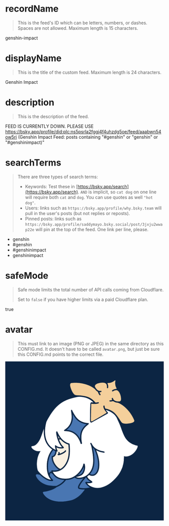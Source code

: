
# recordName

> This is the feed's ID which can be letters, numbers, or dashes. Spaces are not allowed. Maximum length is 15 characters.

genshin-impact

# displayName

> This is the title of the custom feed. Maximum length is 24 characters.

Genshin Impact

# description

> This is the description of the feed.

FEED IS CURRENTLY DOWN. PLEASE USE https://bsky.app/profile/did:plc:ns5psrla2fggj4f4uhzdg5oe/feed/aaabwn54ow5ri (Genshin Impact Feed: posts containing "#genshin" or "genshin" or "#genshinimpact)"

# searchTerms

> There are three types of search terms:
>
> - Keywords: Test these in [https://bsky.app/search](https://bsky.app/search). `AND` is implicit, so `cat dog` on one line will require both `cat` and `dog`. You can use quotes as well `"hot dog"`.
> - Users: links such as `https://bsky.app/profile/why.bsky.team` will pull in the user's posts (but not replies or reposts).
> - Pinned posts: links such as `https://bsky.app/profile/saddymayo.bsky.social/post/3jxju2wwap22e` will pin at the top of the feed. One link per line, please.

- genshin
- #genshin
- #genshinimpact
- genshinimpact

# safeMode

> Safe mode limits the total number of API calls coming from Cloudflare.
>
> Set to `false` if you have higher limits via a paid Cloudflare plan.

true

# avatar

> This must link to an image (PNG or JPEG) in the same directory as this CONFIG.md. It doesn't have to be called `avatar.png`, but just be sure this CONFIG.md points to the correct file.

![](paim-avatar.png)
